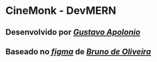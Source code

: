 # CineMonk - DevMERN

## Desenvolvido por [_Gustavo Apolonio_](https://github.com/Gustavo-Apolonio)

## Baseado no [_figma_](https://www.figma.com/file/JPXDwLqVgkkqVRGJGZA2rf/Imers%C3%A3o-MERN-Jul21?node-id=60%3A411) de [_Bruno de Oliveira_](https://github.com/BrunoOliveiraSP)

